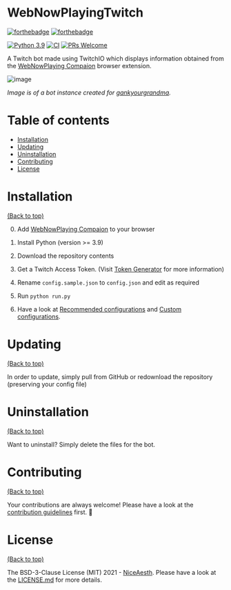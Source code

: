 # WebNowPlayingTwitch

[![forthebadge](https://forthebadge.com/images/badges/made-with-python.svg)](https://forthebadge.com)
[![forthebadge](https://forthebadge.com/images/badges/works-on-my-machine.svg)](https://forthebadge.com)

[![Python 3.9](https://img.shields.io/badge/python-3.9-blue.svg)](https://www.python.org/downloads/release/python-390/)
[![CI](https://github.com/athityakumar/colorls/actions/workflows/ruby.yml/badge.svg)](https://github.com/athityakumar/colorls/actions/workflows/ruby.yml)
[![PRs Welcome](https://img.shields.io/badge/PRs-welcome-brightgreen.svg?style=shields)](http://makeapullrequest.com)

A Twitch bot made using TwitchIO which displays information obtained from the [WebNowPlaying Compaion](https://github.com/tjhrulz/WebNowPlaying-BrowserExtension) browser extension. 

 ![image](https://up.aesth.dev/9jQBNuQ6.png)

*Image is of a bot instance created for [gankyourgrandma](https://www.twitch.tv/gankyourgrandma).*

# Table of contents

- [Installation](#installation)
- [Updating](#updating)
- [Uninstallation](#uninstallation)
- [Contributing](#contributing)
- [License](#license)

# Installation

[(Back to top)](#table-of-contents)

0. Add [WebNowPlaying Compaion](https://github.com/tjhrulz/WebNowPlaying-BrowserExtension) to your browser

1. Install Python (version >= 3.9)

2. Download the repository contents

3. Get a Twitch Access Token. (Visit [Token Generator](https://twitchtokengenerator.com/) for more information)

4. Rename `config.sample.json` to `config.json` and edit as required

5. Run `python run.py` 

6. Have a look at [Recommended configurations](#recommended-configurations) and [Custom configurations](#custom-configurations).

# Updating

[(Back to top)](#table-of-contents)

In order to update, simply pull from GitHub or redownload the repository (preserving your config file)

# Uninstallation

[(Back to top)](#table-of-contents)

Want to uninstall? Simply delete the files for the bot.

# Contributing

[(Back to top)](#table-of-contents)

Your contributions are always welcome! Please have a look at the [contribution guidelines](CONTRIBUTING.md) first. :tada:

# License

[(Back to top)](#table-of-contents)


The BSD-3-Clause License (MIT) 2021 - [NiceAesth](https://github.com/NiceAesth/). Please have a look at the [LICENSE.md](LICENSE.md) for more details.
